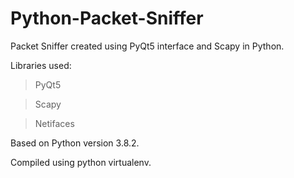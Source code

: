 # Python-Packet-Sniffer

Packet Sniffer created using PyQt5 interface and Scapy in Python.

Libraries used: 
> PyQt5

> Scapy

> Netifaces

Based on Python version 3.8.2.

Compiled using python virtualenv.
